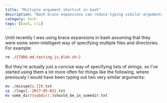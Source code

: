 ```yaml
---
title: "Multiple argument shortcut in bash"
description: "Bash brace expansions can reduce typing similar arguments out twice"
category: tech
tags: [bash, cli]
---
```


Until recently I was using brace expansions in bash assuming that they were some semi-intelligent way of specifying multiple files and directories. For example:

```bash
rm ./{TODO.md,testing.js,blah.sh~}
```

But they're actually just a concise way of specifying lists of strings, so I've started using them a lot more often for things like the following, where previously I would have been typing out two very similar arguments:

```bash
mv ./misspe{z,l}t.txt
cp ./logs{,-2017-05-01}.txt
mv some_dir/{subdir/,}should_be_in_somedir.txt
```
